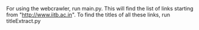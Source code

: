 For using the webcrawler, run main.py. This will find the list of links starting from "http://www.iitb.ac.in".
To find the titles of all these links, run titleExtract.py
